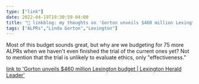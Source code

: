 ```yaml
---
type: ["link"]
date: 2022-04-19T19:30:59-04:00
title: "🔗 linkblog: my thoughts on 'Gorton unveils $460 million Lexington budget | Lexington Herald Leader'"
tags: ["ALPRs","Linda Gorton","Lexington"]
---
```

Most of this budget sounds great, but why are we budgeting for 75 more ALPRs when we haven't even finished the trial of the current ones yet? Not to mention that the trial is unlikely to evaluate ethics, only "effectiveness."
 
[link to 'Gorton unveils $460 million Lexington budget | Lexington Herald Leader'](https://www.kentucky.com/news/local/counties/fayette-county/article260389052.html)
